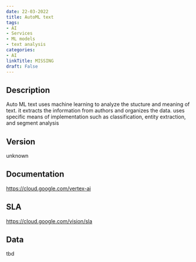 ```yaml
---
date: 22-03-2022
title: AutoML text
tags: 
- AI
- Services
- ML models
- text analysis
categories: 
- AI
linkTitle: MISSING
draft: False
---
```


## Description

Auto ML text uses machine learning to analyze the stucture and meaning of text. it extracts the information from authors and organizes the data. uses specific means of implementation such as classification, entity extraction, and segment analysis

## Version

unknown

## Documentation

https://cloud.google.com/vertex-ai

## SLA

https://cloud.google.com/vision/sla

## Data

tbd
